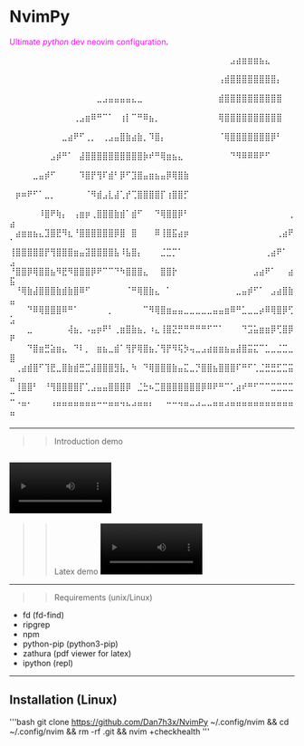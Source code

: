 # NvimPy

<span style="color:magenta">Ultimate _python_ dev neovim configuration</span>.

⠀⠀⠀⠀⠀⠀⠀⠀⠀⠀⠀⠀⠀⠀⠀⠀⠀⠀⠀⠀⠀⠀⠀⠀⠀⠀⠀⠀⠀⠀⠀⠀⠀⠀⠀⠀⠀⠀⣠⣴⣶⣶⣶⣦⣄⠀⠀⠀⠀⠀
⠀⠀⠀⠀⠀⠀⠀⠀⠀⠀⠀⠀⠀⠀⠀⠀⠀⠀⠀⠀⠀⠀⠀⠀⠀⠀⠀⠀⠀⠀⠀⠀⠀⠀⠀⠀⢠⣾⣿⣿⣿⣿⣿⣿⣿⣿⡄⠀⠀⠀
⠀⠀⠀⠀⠀⠀⠀⠀⠀⠀⠀⠀⠀⠀⠀⣀⣠⣤⣤⣤⣤⣄⣀⠀⠀⠀⠀⠀⠀⠀⠀⠀⠀⠀⠀⠀⣾⣿⣿⣿⣿⣿⣿⣿⣿⣿⣿⠀⠀⠀
⠀⠀⠀⠀⠀⠀⠀⠀⠀⠀⠀⢀⣠⣶⠿⠛⠉⠁⠀⢰⡇⠉⠛⠿⣦⡀⠀⠀⠀⠀⠀⠀⠀⠀⠀⠀⢿⣿⣿⣿⣿⣿⣿⣿⣿⣿⣿⠀⠀⠀
⠀⠀⠀⠀⠀⠀⠀⠀⠀⣀⣴⠟⠋⢀⡀⠀⢀⣠⣤⣿⣷⣴⣷⡀⠹⣿⡄⠀⠀⠀⠀⠀⠀⠀⠀⠀⠈⢿⣿⣿⣿⣿⣿⣿⣿⡿⠃⠀⠀⠀
⠀⠀⠀⠀⠀⠀⠀⣠⡾⠛⠁⠀⣼⣿⣿⣿⣿⣿⣿⣿⣿⣿⣿⡷⠞⠛⢿⣶⣦⣄⠀⠀⠀⠀⠀⠀⠀⠀⠙⠻⠿⠿⠿⠟⠋⠀⠀⠀⠀⠀
⠀⠀⠀⠀⣀⣤⡾⠋⠀⠀⠀⠀⠹⣿⡟⢻⠏⣾⠃⡿⠋⣹⣿⣤⣶⣦⣤⡿⢿⣿⣷⠀⠀⠀⠀⠀⠀⠀⠀⠀⠀⠀⠀⠀⠀⠀⠀⠀⠀⠀
⠀⡶⠶⠟⠋⠁⣀⡀⠀⠀⠀⠀⠀⠈⠻⣾⣠⣇⣼⢁⡞⢉⣿⣿⣿⣿⡏⢰⣿⣿⡋⠀⠀⠀⠀⠀⠀⠀⠀⠀⠀⠀⠀⠀⠀⠀⠀⠀⠀⠀
⠀⠀⠀⠀⠀⠸⣿⠟⢷⡄⠀⢠⣶⡶⢀⣿⣿⣿⣷⣾⠁⣾⠋⠀⠀⠙⢿⣿⣿⡿⠃⠀⠀⠀⠀⠀⠀⠀⠀⠀⠀⠀⠀⠀⠀⠀⠀⠀⢀⣴
⠀⣴⣶⣶⣦⣄⣹⣿⣟⠻⣆⠘⣿⣿⣿⣿⣿⣿⡿⣿⠀⣿⠀⠀⠀⠿⢸⣿⣯⣴⡶⠀⠀⠀⠀⠀⠀⠀⠀⠀⠀⠀⠀⠀⠀⠀⢀⣴⠟⠁
⢸⣿⣿⣿⣿⣿⡟⢻⣿⣿⣿⣶⣤⣽⣿⣿⣿⣿⣧⠸⣧⣿⡄⠀⠀⠀⣈⣉⡉⠁⠀⠀⠀⠀⠀⠀⠀⠀⠀⠀⠀⠀⠀⠀⢀⣴⠟⠁⠀⣠
⠘⣿⣿⡿⢿⣿⣿⣦⠻⣟⠻⣿⣿⣿⡿⠟⠉⠉⠙⠳⣿⣿⣿⣄⠀⠀⣿⣿⡗⠀⠀⠀⠀⠀⠀⠀⠀⠀⠀⠀⠀⠀⣠⣴⠟⠁⠀⠀⣴⣯
⠀⠘⢿⣷⣼⣿⣿⣿⣷⣾⣷⣿⠿⠋⠀⠀⠀⠀⠀⠀⠈⠛⢿⣿⣷⣄⠀⠁⠀⠀⠀⠀⠀⠀⠀⠀⠀⠀⠀⣀⣤⡾⠋⠁⠀⣠⣴⣿⣷⣤
⠀⠀⠀⠙⠿⢿⣿⣿⣿⠿⠛⠁⠀⠀⠀⠀⠀⡀⠀⠀⠀⠀⠀⠉⠻⢿⣿⣶⣤⣤⣀⣀⣀⣀⣀⣤⣤⣶⠿⠛⣁⣀⣀⡴⠿⢿⣿⡿⢋⣡
⠀⠀⠀⣀⠀⠀⠀⠀⠀⠀⢼⣦⡀⠠⣤⡶⠟⠃⢀⣶⣿⣷⣦⡀⠰⣄⢸⣿⣝⡛⠛⠛⠛⠛⠋⠉⠁⠀⠀⠀⠙⣩⣥⣶⣶⡿⢋⣿⡿⠟
⠀⠀⠀⠙⣿⣶⣛⣵⣶⣄⠀⠙⠇⡀⠀⣶⣦⣀⣾⠁⢻⡟⢿⣿⣦⡈⢻⡟⠻⢯⡳⢤⣀⣠⣴⣶⣶⣦⣤⣼⣿⣭⣍⠉⣁⣀⣈⣉⣀⣿
⠀⢀⣴⣾⣿⠋⢹⣟⣀⣿⣷⣾⣛⣉⣼⣿⣿⣿⣻⣧⡀⠳⠀⠙⢿⣿⣿⣿⣷⣤⣍⣀⡙⣿⣿⣦⣿⣿⣿⠏⠛⠋⢁⣈⣛⣛⣋⣉⣭⣤
⠀⢸⣿⣿⠃⠀⠘⢻⣿⣿⣿⣿⡏⢁⣠⣤⣤⣿⣿⣿⡿⠀⣈⣓⠦⣉⣿⣿⣿⣿⣿⣿⣿⡿⠿⠟⠛⠉⢁⣴⠞⠛⠋⠉⠉⣉⣉⣉⣉⣉
⠀⠈⠛⠁⠀⠀⠀⠘⠛⠛⠛⠛⠛⠛⠛⠉⠉⠛⠛⠙⠓⠚⠛⠛⠃⠀⠀⠉⠉⠙⠛⠒⠚⠒⠒⠛⠛⠚⠛⠛⠛⠛⠛⠛⠛⠛⠛⠛⠛⠛

---

> > Introduction demo

## <video src="https://github.com/Dan7h3x/NvimPy/assets/123359596/646dcef5-2cdc-461c-9665-59c4e2e9884e" width=180 />

> > Latex demo
> > <video src="https://github.com/Dan7h3x/NvimPy/assets/123359596/04ac6d6c-fe7b-4925-979c-eea01c0b2a09" width=180 />

---

> > Requirements (unix/Linux)

- fd (fd-find)
- ripgrep
- npm
- python-pip (python3-pip)
- zathura (pdf viewer for latex)
- ipython (repl)

---

## Installation (Linux)

'''bash
git clone https://github.com/Dan7h3x/NvimPy ~/.config/nvim && cd ~/.config/nvim && rm -rf .git && nvim +checkhealth
'''
